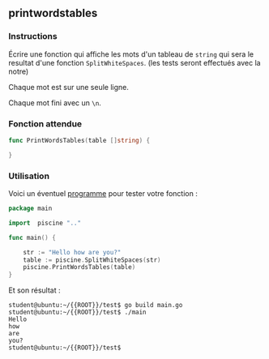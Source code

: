 ## printwordstables

### Instructions

Écrire une fonction qui affiche les mots d'un tableau de `string` qui sera le resultat d'une fonction `SplitWhiteSpaces`. (les tests seront effectués avec la notre)

Chaque mot est sur une seule ligne.

Chaque mot fini avec un `\n`.

### Fonction attendue

```go
func PrintWordsTables(table []string) {

}
```

### Utilisation

Voici un éventuel [programme](TODO-LINK) pour tester votre fonction :

```go
package main

import 	piscine ".."

func main() {

	str := "Hello how are you?"
	table := piscine.SplitWhiteSpaces(str)
	piscine.PrintWordsTables(table)
}
```

Et son résultat :

```console
student@ubuntu:~/{{ROOT}}/test$ go build main.go
student@ubuntu:~/{{ROOT}}/test$ ./main
Hello
how
are
you?
student@ubuntu:~/{{ROOT}}/test$
```
